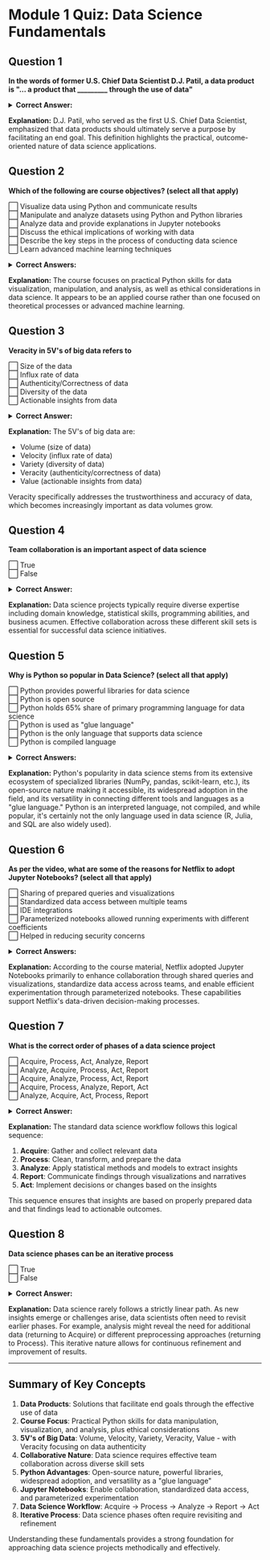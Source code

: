 # Module 1 Quiz: Data Science Fundamentals

## Question 1
**In the words of former U.S. Chief Data Scientist D.J. Patil, a data product is "... a product that _________ through the use of data"**

<details>
<summary><strong>Correct Answer:</strong></summary>

✅ facilitates an end goal
</details>

**Explanation:** D.J. Patil, who served as the first U.S. Chief Data Scientist, emphasized that data products should ultimately serve a purpose by facilitating an end goal. This definition highlights the practical, outcome-oriented nature of data science applications.

## Question 2
**Which of the following are course objectives? (select all that apply)**

⬜ Visualize data using Python and communicate results  
⬜ Manipulate and analyze datasets using Python and Python libraries  
⬜ Analyze data and provide explanations in Jupyter notebooks  
⬜ Discuss the ethical implications of working with data  
⬜ Describe the key steps in the process of conducting data science  
⬜ Learn advanced machine learning techniques  

<details>
<summary><strong>Correct Answers:</strong></summary>

✅ Visualize data using Python and communicate results  
✅ Manipulate and analyze datasets using Python and Python libraries  
✅ Analyze data and provide explanations in Jupyter notebooks  
✅ Discuss the ethical implications of working with data  
⬜ Describe the key steps in the process of conducting data science  
⬜ Learn advanced machine learning techniques  
</details>

**Explanation:** The course focuses on practical Python skills for data visualization, manipulation, and analysis, as well as ethical considerations in data science. It appears to be an applied course rather than one focused on theoretical processes or advanced machine learning.

## Question 3
**Veracity in 5V's of big data refers to**

⬜ Size of the data  
⬜ Influx rate of data  
⬜ Authenticity/Correctness of data  
⬜ Diversity of the data  
⬜ Actionable insights from data  

<details>
<summary><strong>Correct Answer:</strong></summary>

✅ Authenticity/Correctness of data
</details>

**Explanation:** The 5V's of big data are:
- Volume (size of data)
- Velocity (influx rate of data)
- Variety (diversity of data)
- Veracity (authenticity/correctness of data)
- Value (actionable insights from data)

Veracity specifically addresses the trustworthiness and accuracy of data, which becomes increasingly important as data volumes grow.

## Question 4
**Team collaboration is an important aspect of data science**

⬜ True  
⬜ False  

<details>
<summary><strong>Correct Answer:</strong></summary>

✅ True
</details>

**Explanation:** Data science projects typically require diverse expertise including domain knowledge, statistical skills, programming abilities, and business acumen. Effective collaboration across these different skill sets is essential for successful data science initiatives.

## Question 5
**Why is Python so popular in Data Science? (select all that apply)**

⬜ Python provides powerful libraries for data science  
⬜ Python is open source  
⬜ Python holds 65% share of primary programming language for data science  
⬜ Python is used as "glue language"  
⬜ Python is the only language that supports data science  
⬜ Python is compiled language  

<details>
<summary><strong>Correct Answers:</strong></summary>

✅ Python provides powerful libraries for data science  
✅ Python is open source  
✅ Python holds 65% share of primary programming language for data science  
✅ Python is used as "glue language"  
⬜ Python is the only language that supports data science  
⬜ Python is compiled language  
</details>

**Explanation:** Python's popularity in data science stems from its extensive ecosystem of specialized libraries (NumPy, pandas, scikit-learn, etc.), its open-source nature making it accessible, its widespread adoption in the field, and its versatility in connecting different tools and languages as a "glue language." Python is an interpreted language, not compiled, and while popular, it's certainly not the only language used in data science (R, Julia, and SQL are also widely used).

## Question 6
**As per the video, what are some of the reasons for Netflix to adopt Jupyter Notebooks? (select all that apply)**

⬜ Sharing of prepared queries and visualizations  
⬜ Standardized data access between multiple teams  
⬜ IDE integrations  
⬜ Parameterized notebooks allowed running experiments with different coefficients  
⬜ Helped in reducing security concerns  

<details>
<summary><strong>Correct Answers:</strong></summary>

✅ Sharing of prepared queries and visualizations  
✅ Standardized data access between multiple teams  
⬜ IDE integrations  
✅ Parameterized notebooks allowed running experiments with different coefficients  
⬜ Helped in reducing security concerns  
</details>

**Explanation:** According to the course material, Netflix adopted Jupyter Notebooks primarily to enhance collaboration through shared queries and visualizations, standardize data access across teams, and enable efficient experimentation through parameterized notebooks. These capabilities support Netflix's data-driven decision-making processes.

## Question 7
**What is the correct order of phases of a data science project**

⬜ Acquire, Process, Act, Analyze, Report  
⬜ Analyze, Acquire, Process, Act, Report  
⬜ Acquire, Analyze, Process, Act, Report  
⬜ Acquire, Process, Analyze, Report, Act  
⬜ Analyze, Acquire, Act, Process, Report  

<details>
<summary><strong>Correct Answer:</strong></summary>

✅ Acquire, Process, Analyze, Report, Act
</details>

**Explanation:** The standard data science workflow follows this logical sequence:
1. **Acquire**: Gather and collect relevant data
2. **Process**: Clean, transform, and prepare the data
3. **Analyze**: Apply statistical methods and models to extract insights
4. **Report**: Communicate findings through visualizations and narratives
5. **Act**: Implement decisions or changes based on the insights

This sequence ensures that insights are based on properly prepared data and that findings lead to actionable outcomes.

## Question 8
**Data science phases can be an iterative process**

⬜ True  
⬜ False  

<details>
<summary><strong>Correct Answer:</strong></summary>

✅ True
</details>

**Explanation:** Data science rarely follows a strictly linear path. As new insights emerge or challenges arise, data scientists often need to revisit earlier phases. For example, analysis might reveal the need for additional data (returning to Acquire) or different preprocessing approaches (returning to Process). This iterative nature allows for continuous refinement and improvement of results.

---

## Summary of Key Concepts

1. **Data Products**: Solutions that facilitate end goals through the effective use of data
2. **Course Focus**: Practical Python skills for data manipulation, visualization, and analysis, plus ethical considerations
3. **5V's of Big Data**: Volume, Velocity, Variety, Veracity, Value - with Veracity focusing on data authenticity
4. **Collaborative Nature**: Data science requires effective team collaboration across diverse skill sets
5. **Python Advantages**: Open-source nature, powerful libraries, widespread adoption, and versatility as a "glue language"
6. **Jupyter Notebooks**: Enable collaboration, standardized data access, and parameterized experimentation
7. **Data Science Workflow**: Acquire → Process → Analyze → Report → Act
8. **Iterative Process**: Data science phases often require revisiting and refinement

Understanding these fundamentals provides a strong foundation for approaching data science projects methodically and effectively.